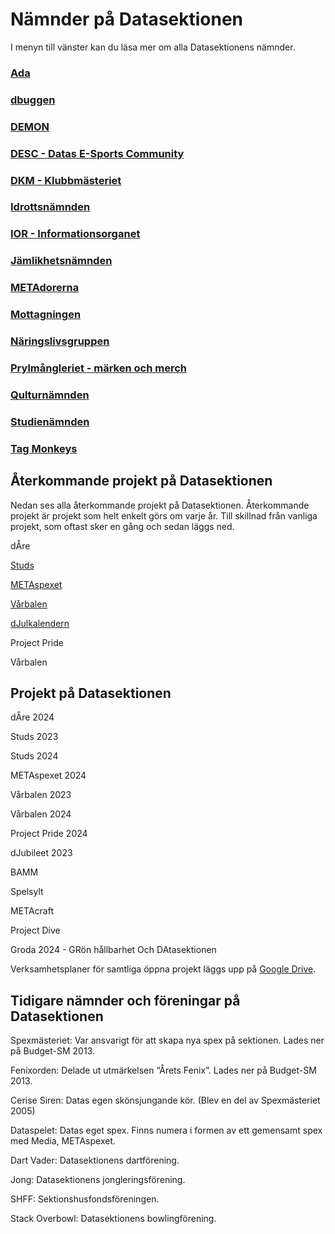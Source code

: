 # Nämnder på Datasektionen

I menyn till vänster kan du läsa mer om alla Datasektionens nämnder.

### [Ada](/namnder/ada)



### [dbuggen](http://dbu.gg)



### [DEMON](/namnder/demon)



### [DESC - Datas E-Sports Community](/namnder/desc)



### [DKM - Klubbmästeriet](/namnder/dkm)



### [Idrottsnämnden](/namnder/idrottsnamnden)



### [IOR - Informationsorganet](/namnder/informationsorganet)



### [Jämlikhetsnämnden](/namnder/jamlikhetsnamnden)



### [METAdorerna](/namnder/metadorerna)



### [Mottagningen](/namnder/mottagningen)



### [Näringslivsgruppen](/namnder/naringslivsgruppen)



### [Prylmångleriet - märken och merch](/namnder/prylmangleriet)



### [Qulturnämnden](/namnder/qulturnamnden)



### [Studienämnden](/namnder/studienamnden)



### [Tag Monkeys](/namnder/tag-monkeys)



## Återkommande projekt på Datasektionen

Nedan ses alla återkommande projekt på Datasektionen. Återkommande projekt är projekt som helt enkelt görs om varje år. Till skillnad från vanliga projekt, som oftast sker en gång och sedan läggs ned.

dÅre

[Studs](https://studieresan.se)

[METAspexet](http://metaspexet.se)

[Vårbalen](https://www.facebook.com/dvarbalen/?fref=tag)

[dJulkalendern](https://djul.datasektionen.se/)

Project Pride

Vårbalen

## Projekt på Datasektionen

dÅre 2024

Studs 2023

Studs 2024

METAspexet 2024

Vårbalen 2023

Vårbalen 2024

Project Pride 2024

dJubileet 2023

BAMM

Spelsylt

METAcraft

Project Dive

Groda 2024 - GRön hållbarhet Och DAtasektionen

Verksamhetsplaner för samtliga öppna projekt läggs upp på [Google Drive](https://dsekt.se/vp-projekt).

## Tidigare nämnder och föreningar på Datasektionen

Spexmästeriet: Var ansvarigt för att skapa nya spex på sektionen. Lades ner på Budget-SM 2013.

Fenixorden: Delade ut utmärkelsen “Årets Fenix”. Lades ner på Budget-SM 2013.

Cerise Siren: Datas egen skönsjungande kör. (Blev en del av Spexmästeriet 2005)

Dataspelet: Datas eget spex. Finns numera i formen av ett gemensamt spex med Media, METAspexet.

Dart Vader: Datasektionens dartförening.

Jong: Datasektionens jongleringsförening.

SHFF: Sektionshusfondsföreningen.

Stack Overbowl: Datasektionens bowlingförening.
